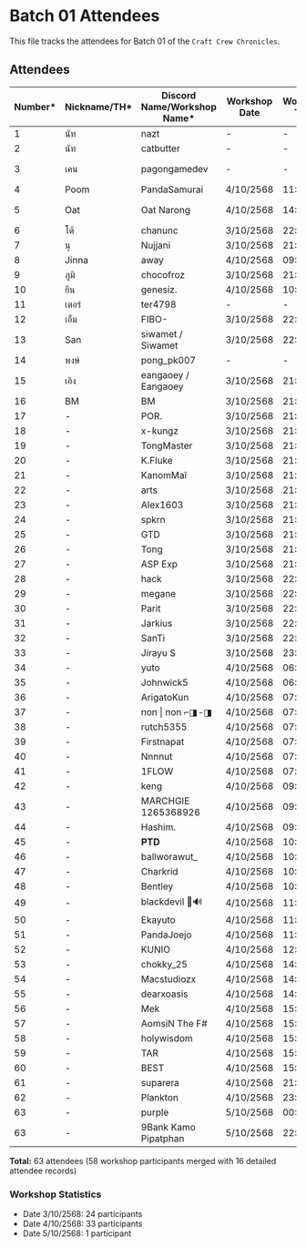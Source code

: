 # Batch 01 Attendees

This file tracks the attendees for Batch 01 of the `Craft Crew Chronicles`.

## Attendees

| Number* | Nickname/TH* | Discord Name/Workshop Name* | Workshop Date | Workshop Time | Extra Field (FB) (optional) | GitHub Account | Group |
|---------|--------------|----------------------------|---------------|---------------|---------|----------------|-------|
| 1       | นัท          | nazt          | -    | -    | Nat Weerawan    |   nazt             | N/A |
| 2       | นัท          | catbutter          | -    | -    | -    |   nazt             | N/A |
| 3       | เคน         | pagongamedev  | -    | -    | Pagon Suriyatheewasathitgoon     | pagongamedev               | N/A |
| 4       | Poom         | PandaSamurai  | 4/10/2568    | 11:14    | -    | SupavitW       | N/A |
| 5       | Oat         | Oat Narong  | 4/10/2568    | 14:53    | Oad N. Kanthanu    | Narong-Kanthanu      | N/A |
| 6       | โต้           | chanunc       | 3/10/2568    | 22:55    | Chanun Chirattikanon | chanunc | N/A |
| 7      |  นุ           | Nujjani       | 3/10/2568    | 21:20    | Nu Panuwat |  nginnu | N/A |
| 8      |  Jinna           | away       | 4/10/2568    | 09:50    | - |  jinna-thong | N/A |
| 9      |  ภูมิ           | chocofroz       | 3/10/2568    | 21:13    | Eyes LoveYou |  frozeny | N/A |
| 10      |  ยีน           | genesiz.       | 4/10/2568    | 10:00    | Wayu Bangkamed |  gene20898 | N/A |
| 11      |  เตอร์           | ter4798       | -    | -    | Tutor Chutinathorakul  |  Ter4798 | N/A |
| 12      |  เอ็ม           | FIBO-       | 3/10/2568    | 22:57    | Suttipong Samaksaman |  mangsriso | N/A |
| 13      |  San          | siwamet / Siwamet    | 3/10/2568    | 22:01    | San Siwamet |  traderza | N/A |
| 14      |  พงษ์          | pong_pk007    | -    | -    | Pongsathon Somjai |  pong-pk007 | N/A |
| 15      |  เอิง        | eangaoey / Eangaoey   | 3/10/2568    | 21:16    | Pusacha Thitivorn |  eangaoey | N/A |
| 16      |  BM          | BM    | 3/10/2568    | 21:25    | Yutakit Bm |  Yutthakit | N/A |
| 17      |  -          | POR.    | 3/10/2568    | 21:09    | -    |  -     | N/A |
| 18      |  -          | x-kungz    | 3/10/2568    | 21:14    | -    |  -     | N/A |
| 19      |  -          | TongMaster    | 3/10/2568    | 21:15    | -    |  -     | N/A |
| 20      |  -          | K.Fluke    | 3/10/2568    | 21:15    | -    |  -     | N/A |
| 21      |  -          | KanomMaî    | 3/10/2568    | 21:15    | -    |  -     | N/A |
| 22      |  -          | arts    | 3/10/2568    | 21:17    | -    |  -     | N/A |
| 23      |  -          | Alex1603    | 3/10/2568    | 21:19    | -    |  -     | N/A |
| 24      |  -          | spkrn    | 3/10/2568    | 21:19    | -    |  -     | N/A |
| 25      |  -          | GTD    | 3/10/2568    | 21:23    | -    |  -     | N/A |
| 26      |  -          | Tong    | 3/10/2568    | 21:28    | -    |  -     | N/A |
| 27      |  -          | ASP Exp    | 3/10/2568    | 21:59    | -    |  -     | N/A |
| 28      |  -          | hack    | 3/10/2568    | 22:07    | -    |  -     | N/A |
| 29      |  -          | megane    | 3/10/2568    | 22:12    | -    |  -     | N/A |
| 30      |  -          | Parit    | 3/10/2568    | 22:13    | -    |  -     | N/A |
| 31      |  -          | Jarkius    | 3/10/2568    | 22:16    | -    |  -     | N/A |
| 32      |  -          | SanTi    | 3/10/2568    | 22:48    | -    |  -     | N/A |
| 33      |  -          | Jirayu S    | 3/10/2568    | 23:22    | -    |  -     | N/A |
| 34      |  -          | yuto    | 4/10/2568    | 06:28    | -    |  -     | N/A |
| 35      |  -          | Johnwick5    | 4/10/2568    | 06:45    | -    |  -     | N/A |
| 36      |  -          | ArigatoKun    | 4/10/2568    | 07:00    | -    |  -     | N/A |
| 37      |  -          | non \| non ⌐◨-◨    | 4/10/2568    | 07:11    | -    |  -     | N/A |
| 38      |  -          | rutch5355    | 4/10/2568    | 07:12    | -    |  -     | N/A |
| 39      |  -          | Firstnapat    | 4/10/2568    | 07:12    | -    |  -     | N/A |
| 40      |  -          | Nnnnut    | 4/10/2568    | 07:12    | -    |  -     | N/A |
| 41      |  -          | 1FLOW    | 4/10/2568    | 07:13    | -    |  -     | N/A |
| 42      |  -          | keng    | 4/10/2568    | 09:43    | -    |  -     | N/A |
| 43      |  -          | MARCHGIE 1265368926    | 4/10/2568    | 09:44    | -    |  -     | N/A |
| 44      |  -          | Hashim.    | 4/10/2568    | 09:48    | -    |  -     | N/A |
| 45      |  -          | 𝐏𝐓𝐃    | 4/10/2568    | 10:23    | -    |  -     | N/A |
| 46      |  -          | ballworawut_    | 4/10/2568    | 10:28    | -    |  -     | N/A |
| 47      |  -          | Charkrid    | 4/10/2568    | 10:29    | -    |  -     | N/A |
| 48      |  -          | Bentley    | 4/10/2568    | 10:41    | -    |  -     | N/A |
| 49      |  -          | blackdevil 🦇🔊    | 4/10/2568    | 11:31    | -    |  -     | N/A |
| 50      |  -          | Ekayuto    | 4/10/2568    | 11:42    | -    |  -     | N/A |
| 51      |  -          | PandaJoejo    | 4/10/2568    | 11:42    | -    |  -     | N/A |
| 52      |  -          | KUNIO    | 4/10/2568    | 12:48    | -    |  -     | N/A |
| 53      |  -          | chokky_25    | 4/10/2568    | 14:04    | -    |  -     | N/A |
| 54      |  -          | Macstudiozx    | 4/10/2568    | 14:05    | -    |  -     | N/A |
| 55      |  -          | dearxoasis    | 4/10/2568    | 14:09    | -    |  -     | N/A |
| 56      |  -          | Mek    | 4/10/2568    | 15:00    | -    |  -     | N/A |
| 57      |  -          | AomsiN The F#    | 4/10/2568    | 15:09    | -    |  -     | N/A |
| 58      |  -          | holywisdom    | 4/10/2568    | 15:17    | -    |  -     | N/A |
| 59      |  -          | TAR    | 4/10/2568    | 15:34    | -    |  -     | N/A |
| 60      |  -          | BEST    | 4/10/2568    | 15:54    | -    |  -     | N/A |
| 61      |  -          | suparera    | 4/10/2568    | 21:25    | -    |  -     | N/A |
| 62      |  -          | Plankton    | 4/10/2568    | 23:45    | -    |  -     | N/A |
| 63      |  -          | purple    | 5/10/2568    | 00:57    | -    |  -     | N/A |
| 63      |  -          | 9Bank Kamo Pipatphan    | 5/10/2568    | 22:20    | -    |  -     | N/A |

**Total:** 63 attendees (58 workshop participants merged with 16 detailed attendee records)

### Workshop Statistics
- Date 3/10/2568: 24 participants
- Date 4/10/2568: 33 participants
- Date 5/10/2568: 1 participant
